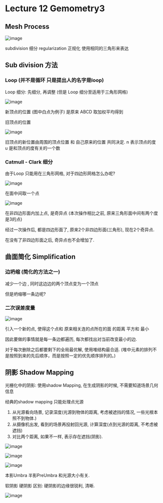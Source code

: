 # Lecture 12 Gemometry3

## Mesh Process
![image](https://github.com/lumixraku/NotesForGraphics/raw/master/images/mesh1.jpg)

subdivision 细分
regularization 正规化 使用相同的三角形来表达

## Sub division 方法
### Loop (并不是循环  只是提出人的名字是loop)

Loop 细分: 先细分, 再调整 (但是 Loop 细分至适用于三角形网格)

![image](https://github.com/lumixraku/NotesForGraphics/raw/master/images/mesh2.jpg)

新顶点的位置 (图中白点为例子) 是原来 ABCD 取加权平均得到


旧顶点的位置

![image](https://github.com/lumixraku/NotesForGraphics/raw/master/images/mesh3.jpg)

旧顶点的新位置由周围的顶点位置 和 自己原来的位置 共同决定.
n 表示顶点的度
u 是和顶点的度有关的一个数

### Catmull - Clark 细分
由于Loop 只能用在三角形网格, 对于四边形网格怎么办呢?

![image](https://github.com/lumixraku/NotesForGraphics/raw/master/images/mesh4.jpg)

在面中间取一个点

![image](https://github.com/lumixraku/NotesForGraphics/raw/master/images/mesh5.jpg)

在非四边形面内加上点, 是奇异点 (本次操作相比之前, 原来三角形面中间有两个度是3的点)

经过一次操作后, 都是四边形面了, 原来2个非四边形面(三角形),  现在2个奇异点.

在没有了非四边形面之后, 奇异点也不会增加了.

## 曲面简化 Simplification

### 边坍缩 (简化的方法之一)
减少一个边 , 同时这边边的两个顶点变为一个顶点

但是坍缩哪一条边呢?


### 二次误差度量

![image](https://github.com/lumixraku/NotesForGraphics/raw/master/images/mesh6.jpg)

引入一个新的点, 使得这个点和 原来相关连的点所在的面 的距离 平方和 最小

因此要做的事情就是每一条边都遍历, 每次都找出对当前改变最小的边.

对于每次删除之后都要剩下的全局最优解, 使用堆结构最合适.  (堆中元素的排列不是按照到来的先后顺序，而是按照一定的优先顺序排列的。)


## 阴影 Shadow Mapping

光栅化中的阴影:
使用shadow Mapping, 在生成阴影的时候, 不需要知道场景几何信息

经典的shadow mapping 只能处理点光源

1. 从光源看向场景, 记录深度(光源到物体的距离, 考虑被遮挡的情况, 一些光根本照不到物体.)
2. 从摄像机出发, 看到的场景再投射回光源, 计算深度(点到光源的距离, 不考虑被遮挡)
3. 对比两个距离, 如果不一样, 表示存在遮挡(阴影).

![image](https://github.com/lumixraku/NotesForGraphics/raw/master/images/shadow.jpg)

![image](https://github.com/lumixraku/NotesForGraphics/raw/master/images/shadow2.jpg)

![image](https://github.com/lumixraku/NotesForGraphics/raw/master/images/shadow3.jpg)

本影Umbra 半影PreUmbra 和光源大小有关.

软阴影 硬阴影 区别:  硬阴影的边缘很锐利, 清晰.

![image](https://github.com/lumixraku/NotesForGraphics/raw/master/images/shadow4.jpg)